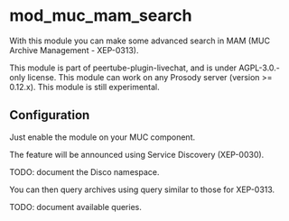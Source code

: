 <!--
SPDX-FileCopyrightText: 2024-2025 John Livingston <https://www.john-livingston.fr/>
SPDX-License-Identifier: AGPL-3.0-only
-->
# mod_muc_mam_search

With this module you can make some advanced search in MAM (MUC Archive Management - XEP-0313).

This module is part of peertube-plugin-livechat, and is under AGPL-3.0.-only license.
This module can work on any Prosody server (version >= 0.12.x).
This module is still experimental.

## Configuration

Just enable the module on your MUC component.

The feature will be announced using Service Discovery (XEP-0030).

TODO: document the Disco namespace.

You can then query archives using query similar to those for XEP-0313.

TODO: document available queries.
